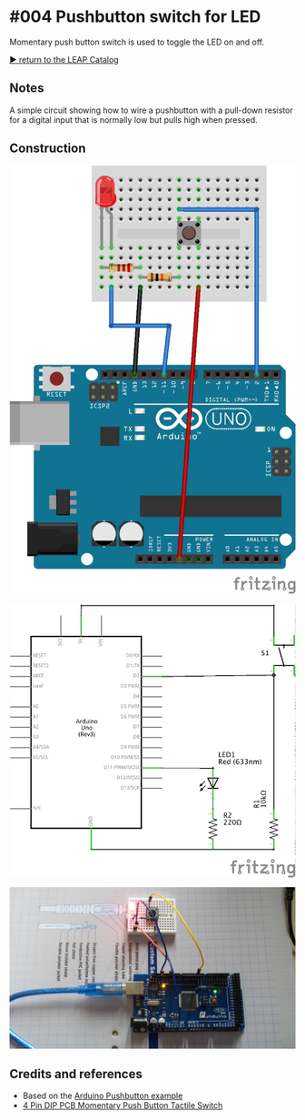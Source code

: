 # #004 Pushbutton switch for LED

Momentary push button switch is used to toggle the LED on and off.


[:arrow_forward: return to the LEAP Catalog](https://leap.tardate.com)

## Notes

A simple circuit showing how to wire a pushbutton with a pull-down resistor for a digital input that is normally low
but pulls high when pressed.

## Construction

![The Breadboard](./assets/PushbuttonLED_bb.jpg?raw=true)

![The Schematic](./assets/PushbuttonLED_schematic.jpg?raw=true)

![The Build](./assets/PushbuttonLED_build.jpg?raw=true)

## Credits and references
* Based on the [Arduino Pushbutton example](http://www.arduino.cc/en/Tutorial/Pushbutton)
* [4 Pin DIP PCB Momentary Push Button Tactile Switch](http://www.amazon.com/gp/product/B008MLKJ3C/ref=as_li_tl?ie=UTF8&camp=1789&creative=390957&creativeASIN=B008MLKJ3C&linkCode=as2&tag=itsaprli-20&linkId=6UORZDXT6S7AZRZ7)



